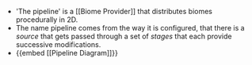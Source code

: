 - 'The pipeline' is a [[Biome Provider]] that distributes biomes procedurally in 2D.
- The name pipeline comes from the way it is configured, that there is a *source* that gets passed through a set of *stages* that each provide successive modifications.
- {{embed [[Pipeline Diagram]]}}